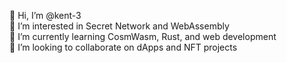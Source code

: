👋 Hi, I’m @kent-3 \
👀 I’m interested in Secret Network and WebAssembly \
🌱 I’m currently learning CosmWasm, Rust, and web development \
🤝 I’m looking to collaborate on dApps and NFT projects
<!-- 📫 How to reach me:  -->

<!---
kent-3/kent-3 is a ✨ special ✨ repository because its `README.md` (this file) appears on your GitHub profile.
You can click the Preview link to take a look at your changes.
--->

